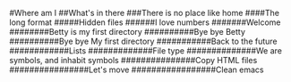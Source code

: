 #Where am I
##What's in there
###There is no place like home
####The long format
#####Hidden files
######I love numbers
#######Welcome
########Betty is my first directory
##########Bye bye Betty
##########Bye bye My first directory
###########Back to the future
############Lists
#############File type
##############We are symbols, and inhabit symbols
###############Copy HTML files
################Let's move
#################Clean emacs
